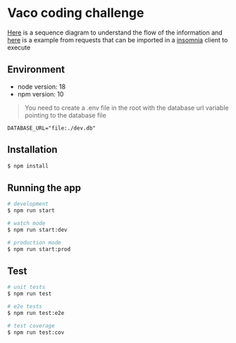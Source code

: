 # Vaco coding challenge

[Here](docs/sequence-diagram.png) is a sequence diagram to understand the flow of the information
and [here](docs/requests-examples.yaml) is a example from requests that can be imported in a [insomnia](https://insomnia.rest) client to execute
## Environment

- node version: 18
- npm version: 10

> You need to create a .env file in the root with the database url variable pointing to the database file

```
DATABASE_URL="file:./dev.db"
```

## Installation

```bash
$ npm install
```

## Running the app

```bash
# development
$ npm run start

# watch mode
$ npm run start:dev

# production mode
$ npm run start:prod
```

## Test

```bash
# unit tests
$ npm run test

# e2e tests
$ npm run test:e2e

# test coverage
$ npm run test:cov
```

